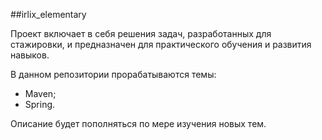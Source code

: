 ##irlix_elementary

Проект включает в себя решения задач, разработанных для стажировки, 
и предназначен для практического обучения и развития навыков.

В данном репозитории прорабатываются темы:

+ Maven;
+ Spring.

Описание будет пополняться по мере изучения новых тем.

